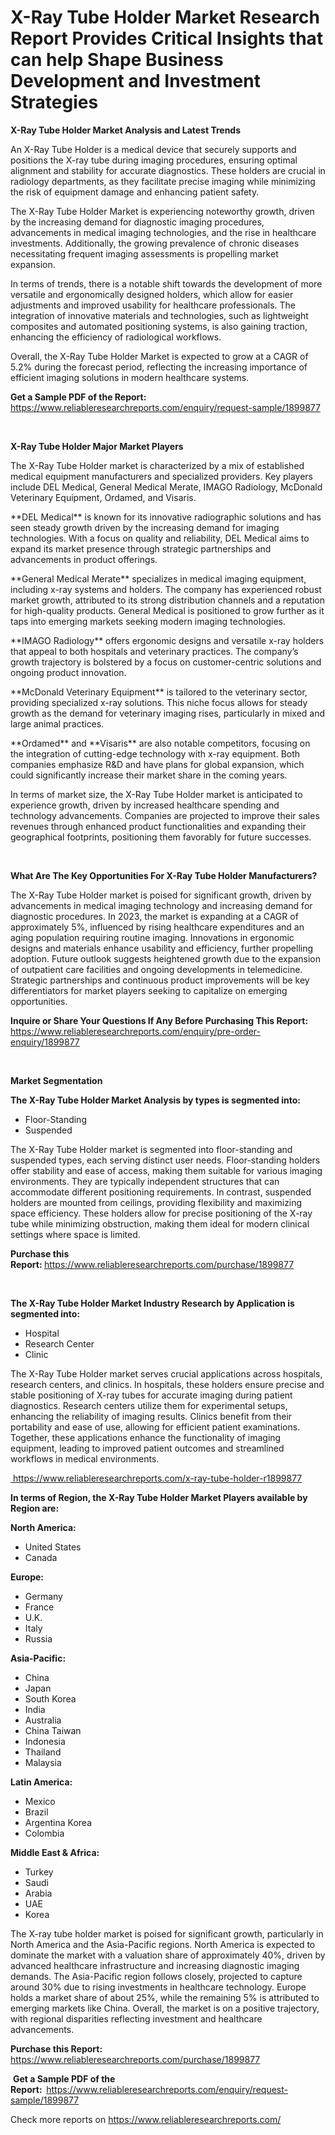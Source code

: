 <p><h1>X-Ray Tube Holder Market Research Report Provides Critical Insights that can help Shape Business Development and Investment Strategies</h1></p><p><strong>X-Ray Tube Holder Market Analysis and Latest Trends</strong></p>
<p><p>An X-Ray Tube Holder is a medical device that securely supports and positions the X-ray tube during imaging procedures, ensuring optimal alignment and stability for accurate diagnostics. These holders are crucial in radiology departments, as they facilitate precise imaging while minimizing the risk of equipment damage and enhancing patient safety.</p><p>The X-Ray Tube Holder Market is experiencing noteworthy growth, driven by the increasing demand for diagnostic imaging procedures, advancements in medical imaging technologies, and the rise in healthcare investments. Additionally, the growing prevalence of chronic diseases necessitating frequent imaging assessments is propelling market expansion.</p><p>In terms of trends, there is a notable shift towards the development of more versatile and ergonomically designed holders, which allow for easier adjustments and improved usability for healthcare professionals. The integration of innovative materials and technologies, such as lightweight composites and automated positioning systems, is also gaining traction, enhancing the efficiency of radiological workflows. </p><p>Overall, the X-Ray Tube Holder Market is expected to grow at a CAGR of 5.2% during the forecast period, reflecting the increasing importance of efficient imaging solutions in modern healthcare systems.</p></p>
<p><strong>Get a Sample PDF of the Report:&nbsp;</strong> <a href="https://www.reliableresearchreports.com/enquiry/request-sample/1899877?utm_campaign=2641&utm_medium=2&utm_source=Github&utm_content=ia&utm_term=05032025&utm_id=x-ray-tube-holder">https://www.reliableresearchreports.com/enquiry/request-sample/1899877</a></p>
<p>&nbsp;</p>
<p><strong>X-Ray Tube Holder Major Market Players</strong></p>
<p><p>The X-Ray Tube Holder market is characterized by a mix of established medical equipment manufacturers and specialized providers. Key players include DEL Medical, General Medical Merate, IMAGO Radiology, McDonald Veterinary Equipment, Ordamed, and Visaris. </p><p>**DEL Medical** is known for its innovative radiographic solutions and has seen steady growth driven by the increasing demand for imaging technologies. With a focus on quality and reliability, DEL Medical aims to expand its market presence through strategic partnerships and advancements in product offerings.</p><p>**General Medical Merate** specializes in medical imaging equipment, including x-ray systems and holders. The company has experienced robust market growth, attributed to its strong distribution channels and a reputation for high-quality products. General Medical is positioned to grow further as it taps into emerging markets seeking modern imaging technologies.</p><p>**IMAGO Radiology** offers ergonomic designs and versatile x-ray holders that appeal to both hospitals and veterinary practices. The company’s growth trajectory is bolstered by a focus on customer-centric solutions and ongoing product innovation. </p><p>**McDonald Veterinary Equipment** is tailored to the veterinary sector, providing specialized x-ray solutions. This niche focus allows for steady growth as the demand for veterinary imaging rises, particularly in mixed and large animal practices.</p><p>**Ordamed** and **Visaris** are also notable competitors, focusing on the integration of cutting-edge technology with x-ray equipment. Both companies emphasize R&D and have plans for global expansion, which could significantly increase their market share in the coming years.</p><p>In terms of market size, the X-Ray Tube Holder market is anticipated to experience growth, driven by increased healthcare spending and technology advancements. Companies are projected to improve their sales revenues through enhanced product functionalities and expanding their geographical footprints, positioning them favorably for future successes.</p></p>
<p>&nbsp;</p>
<p><strong>What Are The Key Opportunities For X-Ray Tube Holder Manufacturers?</strong></p>
<p><p>The X-Ray Tube Holder market is poised for significant growth, driven by advancements in medical imaging technology and increasing demand for diagnostic procedures. In 2023, the market is expanding at a CAGR of approximately 5%, influenced by rising healthcare expenditures and an aging population requiring routine imaging. Innovations in ergonomic designs and materials enhance usability and efficiency, further propelling adoption. Future outlook suggests heightened growth due to the expansion of outpatient care facilities and ongoing developments in telemedicine. Strategic partnerships and continuous product improvements will be key differentiators for market players seeking to capitalize on emerging opportunities.</p></p>
<p><strong>Inquire or Share Your Questions If Any Before Purchasing This Report:</strong> <a href="https://www.reliableresearchreports.com/enquiry/pre-order-enquiry/1899877?utm_campaign=2641&utm_medium=2&utm_source=Github&utm_content=ia&utm_term=05032025&utm_id=x-ray-tube-holder">https://www.reliableresearchreports.com/enquiry/pre-order-enquiry/1899877</a></p>
<p>&nbsp;</p>
<p><strong>Market Segmentation</strong></p>
<p><strong>The X-Ray Tube Holder Market Analysis by types is segmented into:</strong></p>
<p><ul><li>Floor-Standing</li><li>Suspended</li></ul></p>
<p><p>The X-Ray Tube Holder market is segmented into floor-standing and suspended types, each serving distinct user needs. Floor-standing holders offer stability and ease of access, making them suitable for various imaging environments. They are typically independent structures that can accommodate different positioning requirements. In contrast, suspended holders are mounted from ceilings, providing flexibility and maximizing space efficiency. These holders allow for precise positioning of the X-ray tube while minimizing obstruction, making them ideal for modern clinical settings where space is limited.</p></p>
<p><strong>Purchase this Report:&nbsp;</strong><a href="https://www.reliableresearchreports.com/purchase/1899877?utm_campaign=2641&utm_medium=2&utm_source=Github&utm_content=ia&utm_term=05032025&utm_id=x-ray-tube-holder">https://www.reliableresearchreports.com/purchase/1899877</a></p>
<p>&nbsp;</p>
<p><strong>The X-Ray Tube Holder Market Industry Research by Application is segmented into:</strong></p>
<p><ul><li>Hospital</li><li>Research Center</li><li>Clinic</li></ul></p>
<p><p>The X-Ray Tube Holder market serves crucial applications across hospitals, research centers, and clinics. In hospitals, these holders ensure precise and stable positioning of X-ray tubes for accurate imaging during patient diagnostics. Research centers utilize them for experimental setups, enhancing the reliability of imaging results. Clinics benefit from their portability and ease of use, allowing for efficient patient examinations. Together, these applications enhance the functionality of imaging equipment, leading to improved patient outcomes and streamlined workflows in medical environments.</p></p>
<p><a href="https://www.reliableresearchreports.com/x-ray-tube-holder-r1899877?utm_campaign=2641&utm_medium=2&utm_source=Github&utm_content=ia&utm_term=05032025&utm_id=x-ray-tube-holder">&nbsp;https://www.reliableresearchreports.com/x-ray-tube-holder-r1899877</a></p>
<p><strong>In terms of Region, the X-Ray Tube Holder Market Players available by Region are:</strong></p>
<p>
    <p> <strong> North America: </strong>
        <ul>
            <li>United States</li>
            <li>Canada</li>
        </ul>
        </p> 
    <p> <strong> Europe: </strong>
        <ul>
            <li>Germany</li>
            <li>France</li>
            <li>U.K.</li>
            <li>Italy</li>
            <li>Russia</li>
        </ul>
        </p> 
    <p> <strong> Asia-Pacific: </strong>
        <ul>
            <li>China</li>
            <li>Japan</li>
            <li>South Korea</li>
            <li>India</li>
            <li>Australia</li>
            <li>China Taiwan</li>
            <li>Indonesia</li>
            <li>Thailand</li>
            <li>Malaysia</li>
        </ul>
        </p> 
    <p> <strong> Latin America: </strong>
        <ul>
            <li>Mexico</li>
            <li>Brazil</li>
            <li>Argentina Korea</li>
            <li>Colombia</li>
        </ul>
        </p> 
    <p> <strong> Middle East & Africa: </strong>
        <ul>
            <li>Turkey</li>
            <li>Saudi</li>
            <li>Arabia</li>
            <li>UAE</li>
            <li>Korea</li>
        </ul>
    </p>
    </p>
<p><p>The X-ray tube holder market is poised for significant growth, particularly in North America and the Asia-Pacific regions. North America is expected to dominate the market with a valuation share of approximately 40%, driven by advanced healthcare infrastructure and increasing diagnostic imaging demands. The Asia-Pacific region follows closely, projected to capture around 30% due to rising investments in healthcare technology. Europe holds a market share of about 25%, while the remaining 5% is attributed to emerging markets like China. Overall, the market is on a positive trajectory, with regional disparities reflecting investment and healthcare advancements.</p></p>
<p><strong>Purchase this Report: </strong><a href="https://www.reliableresearchreports.com/purchase/1899877?utm_campaign=2641&utm_medium=2&utm_source=Github&utm_content=ia&utm_term=05032025&utm_id=x-ray-tube-holder">https://www.reliableresearchreports.com/purchase/1899877</a></p>
<p>&nbsp;<strong>Get a Sample PDF of the Report:&nbsp;&nbsp;</strong><a href="https://www.reliableresearchreports.com/enquiry/request-sample/1899877?utm_campaign=2641&utm_medium=2&utm_source=Github&utm_content=ia&utm_term=05032025&utm_id=x-ray-tube-holder">https://www.reliableresearchreports.com/enquiry/request-sample/1899877</a></p>
<p><strong></strong></p>
<p>Check more reports on <a href="https://www.reliableresearchreports.com/?utm_campaign=2641&utm_medium=2&utm_source=Github&utm_content=ia&utm_term=05032025&utm_id=x-ray-tube-holder">https://www.reliableresearchreports.com/</a></p>